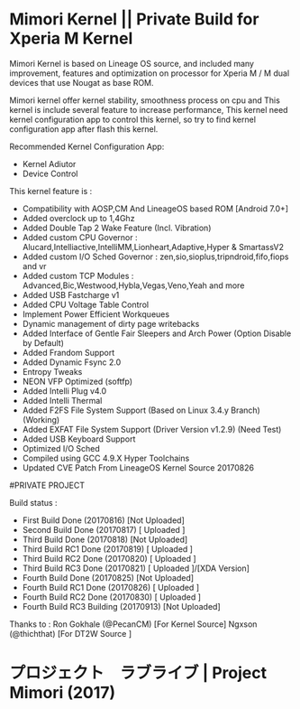 # Mimori Kernel || Private Build for Xperia M Kernel

Mimori Kernel is based on Lineage OS source, and included many improvement, features and optimization on processor for Xperia M / M dual devices that use Nougat as base ROM. 

Mimori kernel offer kernel stability, smoothness process on cpu and This kernel is include several feature to increase performance, This kernel need kernel configuration app to control this kernel, so try to find kernel configuration app after flash this kernel.

Recommended Kernel Configuration App:
- Kernel Adiutor 
- Device Control

This kernel feature is :
- Compatibility with AOSP,CM And LineageOS based ROM [Android 7.0+]
- Added overclock up to 1,4Ghz
- Added Double Tap 2 Wake Feature (Incl. Vibration)
- Added custom CPU Governor 
: Alucard,Intelliactive,IntelliMM,Lionheart,Adaptive,Hyper & SmartassV2
- Added custom I/O Sched Governor 
: zen,sio,sioplus,tripndroid,fifo,fiops and vr
- Added custom TCP Modules
: Advanced,Bic,Westwood,Hybla,Vegas,Veno,Yeah and more
- Added USB Fastcharge v1
- Added CPU Voltage Table Control
- Implement Power Efficient Workqueues
- Dynamic management of dirty page writebacks
- Added Interface of Gentle Fair Sleepers and Arch Power (Option Disable by Default)
- Added Frandom Support
- Added Dynamic Fsync 2.0
- Entropy Tweaks
- NEON VFP Optimized (softfp)
- Added Intelli Plug v4.0
- Added Intelli Thermal
- Added F2FS File System Support (Based on Linux 3.4.y Branch) (Working)
- Added EXFAT File System Support (Driver Version v1.2.9) (Need Test)
- Added USB Keyboard Support
- Optimized I/O Sched
- Compiled using GCC 4.9.X Hyper Toolchains 
- Updated CVE Patch From LineageOS Kernel Source 20170826

#PRIVATE PROJECT

Build status :
- First Build       Done           (20170816) [Not Uploaded]
- Second Build      Done 	   (20170817) [  Uploaded  ]
- Third Build 	    Done 	   (20170818) [Not Uploaded]
- Third Build RC1   Done 	   (20170819) [  Uploaded  ]
- Third Build RC2   Done           (20170820) [  Uploaded  ]
- Third Build RC3   Done	   (20170821) [  Uploaded  ]/[XDA Version]
- Fourth Build      Done	   (20170825) [Not Uploaded]
- Fourth Build RC1  Done	   (20170826) [  Uploaded  ]
- Fourth Build RC2  Done	   (20170830) [  Uploaded  ]
- Fourth Build RC3  Building	   (20170913) [Not Uploaded]

Thanks to :
Ron Gokhale (@PecanCM)    [For Kernel Source]
Ngxson (@thichthat)       [For DT2W Source  ]

# プロジェクト　ラブライブ | Project Mimori (2017)

